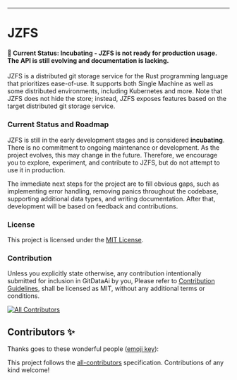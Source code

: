 
---

# JZFS

#### 🚧 Current Status: Incubating - JZFS is not ready for production usage. The API is still evolving and documentation is lacking.

JZFS is a distributed git storage service for the Rust programming language that prioritizes ease-of-use. It supports both Single Machine as well as some distributed environments, including Kubernetes and more. Note that JZFS does not hide the store; instead, JZFS exposes features based on the target distributed git storage service.

### Current Status and Roadmap

JZFS is still in the early development stages and is considered **incubating**. There is no commitment to ongoing maintenance or development. As the project evolves, this may change in the future. Therefore, we encourage you to explore, experiment, and contribute to JZFS, but do not attempt to use it in production.

The immediate next steps for the project are to fill obvious gaps, such as implementing error handling, removing panics throughout the codebase, supporting additional data types, and writing documentation. After that, development will be based on feedback and contributions.

### License

This project is licensed under the [MIT License].

[MIT License]: LICENSE

### Contribution

Unless you explicitly state otherwise, any contribution intentionally submitted for inclusion in GitDataAi by you, Please refer to [Contribution Guidelines](Contributing.md), shall be licensed as MIT, without any additional terms or conditions.





<!-- ALL-CONTRIBUTORS-BADGE:START - Do not remove or modify this section -->
[![All Contributors](https://img.shields.io/badge/all_contributors-0-orange.svg?style=flat-square)](#contributors-)
<!-- ALL-CONTRIBUTORS-BADGE:END -->
## Contributors ✨

Thanks goes to these wonderful people ([emoji key](https://allcontributors.org/docs/en/emoji-key)):

<!-- ALL-CONTRIBUTORS-LIST:START - Do not remove or modify this section -->
<!-- prettier-ignore-start -->
<!-- markdownlint-disable -->
<!-- markdownlint-restore -->
<!-- prettier-ignore-end -->
<!-- ALL-CONTRIBUTORS-LIST:END -->

This project follows the [all-contributors](https://github.com/all-contributors/all-contributors) specification. Contributions of any kind welcome!